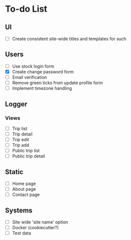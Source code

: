 # To-do List

## UI
- [ ] Create consistent site-wide titles and templates for such

## Users
- [ ] Use stock login form
- [X] Create change password form
- [ ] Email verification
- [ ] Remove green ticks from update profile form
- [ ] Implement timezone handling

## Logger
### Views
- [ ] Trip list
- [ ] Trip detail
- [ ] Trip edit
- [ ] Trip add
- [ ] Public trip list
- [ ] Public trip detail

## Static
- [ ] Home page
- [ ] About page
- [ ] Contact page

## Systems
- [ ] Site wide 'site name' option
- [ ] Docker (cookiecutter?)
- [ ] Test data
